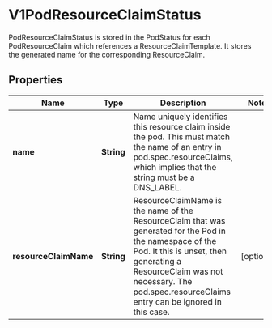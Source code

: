 

# V1PodResourceClaimStatus

PodResourceClaimStatus is stored in the PodStatus for each PodResourceClaim which references a ResourceClaimTemplate. It stores the generated name for the corresponding ResourceClaim.

## Properties

| Name | Type | Description | Notes |
|------------ | ------------- | ------------- | -------------|
|**name** | **String** | Name uniquely identifies this resource claim inside the pod. This must match the name of an entry in pod.spec.resourceClaims, which implies that the string must be a DNS_LABEL. |  |
|**resourceClaimName** | **String** | ResourceClaimName is the name of the ResourceClaim that was generated for the Pod in the namespace of the Pod. It this is unset, then generating a ResourceClaim was not necessary. The pod.spec.resourceClaims entry can be ignored in this case. |  [optional] |



